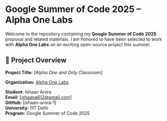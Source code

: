 # Google Summer of Code 2025 – Alpha One Labs

Welcome to the repository containing my **Google Summer of Code 2025** proposal and related materials. I am honored to have been selected to work with **Alpha One Labs** on an exciting open-source project this summer.

## 🚀 Project Overview

**Project Title:** _[Alpha One and Only Classroom]_

**Organization:** [Alpha One Labs](https://alphaonelabs.com)

**Student:** Ishaan Arora  
**Email:** [ishaana612@gmail.com]  
**GitHub:** [ishaan-arora-1]  
**University:** IIIT Delhi  
**Program:** Google Summer of Code 2025  
